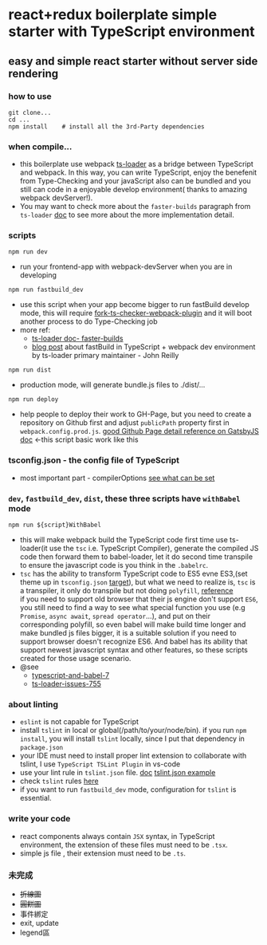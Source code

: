 # react+redux boilerplate simple starter with TypeScript environment

## easy and simple react starter without server side rendering

### how to use
```
git clone...  
cd ...  
npm install    # install all the 3rd-Party dependencies
```

### when compile...
  - this boilerplate use webpack [ts-loader](https://github.com/TypeStrong/ts-loader) as a bridge between TypeScript and webpack. In this way, you can write TypeScript, enjoy the benefenit from Type-Checking and your javaScript also can be bundled and you still can code in a enjoyable develop environment( thanks to amazing webpack devServer!).
  - You may want to check more about the `faster-builds` paragraph from `ts-loader` [doc](https://github.com/TypeStrong/ts-loader#faster-builds) to see more about the more implementation detail.

### scripts
```
npm run dev
```
  - run your frontend-app with webpack-devServer when you are in developing


```
npm run fastbuild_dev
```
 - use this script when your app become bigger to run fastBuild develop mode, this will require [fork-ts-checker-webpack-plugin](https://github.com/Realytics/fork-ts-checker-webpack-plugin) and it will  boot another process to do Type-Checking job
 - more ref:
   - [ts-loader doc- faster-builds](https://github.com/TypeStrong/ts-loader#faster-builds)
   - [blog post](https://medium.com/webpack/typescript-webpack-super-pursuit-mode-83cc568dea79) about fastBuild in TypeScript + webpack dev environment by ts-loader primary maintainer - John Reilly

 
```
npm run dist
```
  - production mode, will generate bundle.js files to ./dist/...


```
npm run deploy 
```
  - help people to deploy their work to GH-Page, but you need to create a repository on Github first and  adjust `publicPath` property first in `webpack.config.prod.js`. [good Github Page detail reference on GatsbyJS doc](https://www.gatsbyjs.org/docs/how-gatsby-works-with-github-pages/) <-this script basic work like this 


### tsconfig.json - the config file of TypeScript
- most important part - compilerOptions
[see what can be set](https://www.typescriptlang.org/docs/handbook/compiler-options.html)


###  `dev`, `fastbuild_dev`, `dist`, these three scripts have `withBabel` mode
```
npm run ${script}WithBabel
```
  - this will make webpack build the TypeScript code first time use ts-loader(it use the `tsc` i.e. TypeScript Compiler), generate the compiled JS code then forward them to babel-loader, let it do second time transpile to ensure the javascript code is you think in the `.babelrc`.
  - `tsc` has the ability to transform TypeScript code to ES5 evne ES3,(set theme up in `tsconfig.json` [target](https://www.typescriptlang.org/docs/handbook/compiler-options.html)),
  but what we need to realize is, `tsc` is a transpiler, it only do transpile but not doing `polyfill`,
  [reference](https://github.com/frankwallis/plugin-typescript/issues/166#issuecomment-253413831)  
  if you need to support old browser that their js engine don't support `ES6`, you still need to find 
  a way to see what special function you use (e.g `Promise`, `async await`, `spread operator`...), and put on their corresponding polyfill, so even babel will make build time longer and make bundled js files bigger, it is a suitable solution if you need to support browser doesn't recognize ES6.
  And babel has its ability that support newest javascript syntax and other features, so these scripts created for those usage scenario.
  - @see 
    - [typescript-and-babel-7](https://blogs.msdn.microsoft.com/typescript/2018/08/27/typescript-and-babel-7/)
    - [ts-loader-issues-755](https://github.com/TypeStrong/ts-loader/issues/755)


### about linting
- `eslint` is not capable for TypeScript 
- install `tslint` in local or global(/path/to/your/node/bin). if you run `npm install`, you will install `tslint` locally, since I put that dependency in `package.json`
- your IDE must need to install proper lint extension to collaborate with tslint, I use `TypeScript TSLint Plugin` in vs-code
- use your lint rule in `tslint.json` file. [doc](https://github.com/palantir/tslint)
[tslint.json example](https://palantir.github.io/tslint/usage/configuration/)
- check `tslint` rules [here](https://palantir.github.io/tslint/rules/)
- if you want to run `fastbuild_dev` mode, configuration for `tslint` is essential.


### write your code
-  react components always contain `JSX` syntax, in TypeScript environment, the extension of these files must need to be `.tsx`.
- simple js file , their extension must need to be `.ts`.


### 未完成
  - ~~折線圖~~
  - ~~圓餅圖~~
  - 事件綁定
  - exit, update
  - legend區